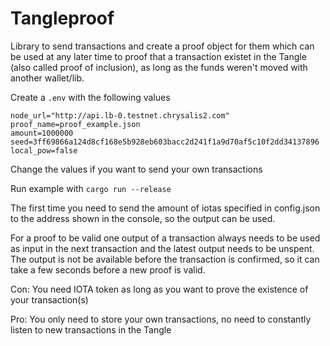 # Tangleproof

Library to send transactions and create a proof object for them which can be used at any later time to proof that a transaction existet in the Tangle (also called proof of inclusion), as long as the funds weren't moved with another wallet/lib.

Create a `.env` with the following values

```
node_url="http://api.lb-0.testnet.chrysalis2.com"
proof_name=proof_example.json
amount=1000000
seed=3ff69866a124d8cf168e5b928eb603bacc2d241f1a9d70af5c10f2dd34137896
local_pow=false
```
Change the values if you want to send your own transactions

Run example with `cargo run --release`


The first time you need to send the amount of iotas specified in config.json to the address shown in the console, so the output can be used.


For a proof to be valid one output of a transaction always needs to be used as input in the next transaction and the latest output needs to be unspent.
The output is not be available before the transaction is confirmed, so it can take a few seconds before a new proof is valid.

Con: You need IOTA token as long as you want to prove the existence of your transaction(s)

Pro: You only need to store your own transactions, no need to constantly listen to new transactions in the Tangle